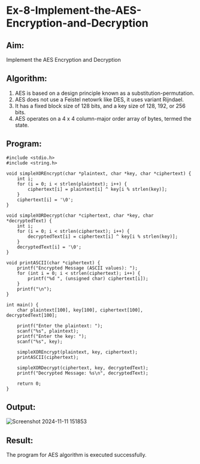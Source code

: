 # Ex-8-Implement-the-AES-Encryption-and-Decryption
## Aim:
Implement the AES Encryption and Decryption
## Algorithm:
1. AES is based on a design principle known as a substitution-permutation.
2. AES does not use a Feistel netowrk like DES, it uses variant Rijndael.
3. It has a fixed block size of 128 bits, and a key size of 128, 192, or 256 bits.
4. AES operates on a 4 x 4 column-major order array of bytes, termed the state.

## Program:
```
#include <stdio.h>
#include <string.h>

void simpleXOREncrypt(char *plaintext, char *key, char *ciphertext) {
    int i;
    for (i = 0; i < strlen(plaintext); i++) {
        ciphertext[i] = plaintext[i] ^ key[i % strlen(key)];
    }
    ciphertext[i] = '\0'; 
}

void simpleXORDecrypt(char *ciphertext, char *key, char *decryptedText) {
    int i;
    for (i = 0; i < strlen(ciphertext); i++) {
        decryptedText[i] = ciphertext[i] ^ key[i % strlen(key)];
    }
    decryptedText[i] = '\0'; 
}

void printASCII(char *ciphertext) {
    printf("Encrypted Message (ASCII values): ");
    for (int i = 0; i < strlen(ciphertext); i++) {
        printf("%d ", (unsigned char) ciphertext[i]);
    }
    printf("\n");
}

int main() {
    char plaintext[100], key[100], ciphertext[100], decryptedText[100];

    printf("Enter the plaintext: ");
    scanf("%s", plaintext);
    printf("Enter the key: ");
    scanf("%s", key);

    simpleXOREncrypt(plaintext, key, ciphertext);
    printASCII(ciphertext);

    simpleXORDecrypt(ciphertext, key, decryptedText);
    printf("Decrypted Message: %s\n", decryptedText);

    return 0;
}
```

## Output:
![Screenshot 2024-11-11 151853](https://github.com/user-attachments/assets/6b05af18-6a70-414f-ae4a-f85d61afc181)

## Result:
The program for AES algorithm is executed successfully.
